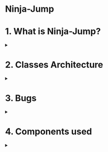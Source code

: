 # Ninja-Jump

# 1. What is Ninja-Jump?
<details> <summary></summary>
It's an endless 2D platformer, where your goal is to ascend as high as possible on an infinite tower, which gets a more and more complicated structure as you ascend. I've always loved challenging, but fair games and I think I managed to capture just that with this game. No literally impossible pattern will ever spawn, however they get more and more complex as you ascend, and you only have 2 lives, leaving little room for error.

## 1.1 Why is it called Ninja-Jump?
Honestly, I don't know why I had the idea to make it Japanese-themed. I don't particularly like Japenese stuff that much. I had recently watched a Sekiro speedrun before starting development, so maybe that's where my inspiration subconsciously came from.

## 1.2 How to play?
The controls are simple enough. Use the joystick to move on the X-axis and press the button to jump. The longer you press, the higher you jump (up to a certain limit, of course). Don't always rush to jump to the next platform! At higher scores, moving platforms will spawn and if you don't time your jumps right, you might not land on them. I highly recommend playing with sound on, not necessarily because of the great music I used, but because the pattern of disappearing platforms is VERY hard to time right without sound. Disappearing platforms are, as the name suggest, platforms that appear and disappear at certain intervals, and you have to time your jumps correctly, so you land on the next one and so on. Right before disappearing, they will play a sound that indicates you should jump.
  
Also, a very important aspect is that, while jumping, you can pass through _any_ structure, with the exception of canon bullets, which kill you on impact. Take this into consideration when a jump seems impossible.

As you ascend higher, you will earn better and better ranks. Personally, I can't go higher than the <strike>Monk</strike> Shogun rank.
</details>
  
# 2. Classes Architecture
<details> <summary></summary>

I've separated Menu logic from Game logic using different classes. I also use some utility classes, like _RWHelper_ for the EEPROM at the moment or the _SoundsManager_ class. States are managed using the _StateMachine_ class.

## 2.1 Menu Logic

The _Menu_ class contains a pointer to an <strike>vector</strike> array of _Option_ class pointers. <strike>The Options themselves are allocated outside of the Menu class, initially I used all my Menus and Options as global static variables, but since that ate up all the available memory quick, I switched to using dynamic allocation. I will probably rewrite it in the future so that the Options are allocated at once with the Menus, instead of existing as a separate, static entity. Deallocation is handled on Menu transitions at the moment for its respective options, so I'm halfway there.</strike> Options are now dynamically allocated when a Menu is created, and freed on its destruction.

Besides this, the _Menu_ class has a bunch of relevant members for drawing stuff on the LCD. There are also two booleans, one for whether this is a _greeting_ menu or not and one for _in-game_ menus. _Greeting_ menu is a general term I've used for menus that are used just for displaying text for a couple seconds and nothing more. They are special for a couple reasons, but mainly because we don't want to have any sort of cursor blink or the user scrolling through the "options" during such menus. _In-game_ menus are helpful for deciding when to do a state transition, otherwise their properties are similar to _greeting_ menus, with the key difference they don't disappear after a fixed period of time.

I've made a small drawing animation for Menu text. This proved to be quite difficult, especially since I had to take into account the possibility of menus with more than two lines of text. I've also avoided updating the entire lcd for a local text change (i.e. changing an option's value). I'm not going to go to deep into details about this, I've wrote some comments in the code that should clarify how I went about doing these things. Also, this limited my LCD drawing possibilities, since using custom characters on the LCD seems to have the effect of dramatically slowing down the animation. I decided to keep the animation.

I've used throughout the code two different terms, "logical position" and "physical position". By logical position, I'm strictly talking about the order of an Option inside the Menu (i.e. first option, second option etc.) or the order of a line in the Menu's text. Physical position refers to the position where the Option's text starts in its corresponding line, and the line _on the LCD screen_ where it should be drawn. Probably not the best choice of terms, but they naturally came to me while I was documenting the code.

The Options were handled using multiple classes, for each type of Option. I've also defined an OptionType enum, to simulate downcasting, since Arduino doesn't allow classic dynamic_cast C++ downcasting. The classes themselves are pretty self-evident at what they do.

## 2.2 Game Logic

For the Game logic, I've defined two main classes, the _World_ class and the _Player_ class, and a bunch of _Structures_ sub classes, that serve as building blocks of the world.

For representing the game map, I've used a _FakeMatrix_ class. The class simulates a regular C++ matrix, by using a dynamically alocated byte array, and counting each byte's bit as a column value. I've overloaded the indexing and assignment operators in such a way that using this class is almost identical to using a regular matrix. Since it's overhead is only two bytes (not including the stuff C++ automatically creates for object headers), I'd say it's a pretty good convenience trade-off, instead of manually using a byte array.

The _World_ class handles two things, generating the world and drawing stuff on the Led matrix. Procedural generation is handled by creating a new structure after the last structure created, in such a way that it is both reachable by the player and at a minimum distance from the last structure, determined by the game's difficulty.

There are 6 types of possible structures, and 4 substructures of a certain type (making for a total of 9 possible structures). The most basic structures are straight lines and "pointy" lines. You can imagine them as some sort of Japanese temple roofs thing, conceptually. I haven't created special classes for them, since they can be handled just by drawing them on the map and leaving them there. There **is** a potential problem with this, I will talk about it more in the **Bugs** section.

The third structure type are the _Pagodas_. They look like a sort of triangular structure. I've allocated a special class for them, since they are so big, it's easy for them to get out of the bounds of the world map, so I used the class to make sure I draw them back after they come back in focus (if they do).

The fourth structure type are the _Moving platforms_. As the name suggests, they are platforms that move on the X-axis. Sometimes, when you are up on a structure it will seem like the game bugged and it didn't spawn anything above you. However, just wait a few secs and a moving platform will come into the camera view. Similarly, if you are on a moving platform and it seems there's nothing above it, just have a little patience, to reach both of its ends. It might get a little dizzy when you are on a moving platform and there's another moving platform above you, but it shouldn't be a difficult jump.

The fifth structure are _Disappearing platforms_, which actually consist of the 4 substructures I talked about. These are 4 different patterns of platforms that appear and disappear in a rhythmic fashion. You are able to see the next patterm while waiting for your opportunity to jump, however I will attach a picture of all possible patterns to this README, so it's a bit clearer what patterns you may find. Keep in mind, the order they appear and disappear in is given by their order in the structure, i.e. odd platforms appear at the same time and the same for even platforms.

 Line segment of disappearing platforms:
  
  ![image](https://user-images.githubusercontent.com/38582034/147222799-6bd0fa1a-00f2-4063-8339-6569bc3e594a.png)

 Stairs segment of disappearing platforms:
  
  ![image](https://user-images.githubusercontent.com/38582034/147222984-9bc3e5cb-25d4-45c2-a194-3cdbf085069b.png)

 Complex line segment of disappearing platforms:
  
  ![image](https://user-images.githubusercontent.com/38582034/147223210-f883ded3-7845-4e9c-9e31-6bab2f3ad1fe.png)

 Complex stairs segment of disappearing platforms:
  
  ![image](https://user-images.githubusercontent.com/38582034/147223393-453f9002-8611-47e6-a2b6-713df2fb8769.png)

  

The sixth structure are the _Canons_. There can spawn up to 3 canons at a time, and they each consist of a platform and a small shooting canon 1 line above it. You will have to avoid getting hit by the projectiles, otherwise you lose one life.

The last 4 structures all have classes associated with them. I've used a linked list in the _World_ class to keep track of these objects. They are freed when their coordinates get out of the map's bounds (not the camera's, because it's nice to sometimes fall back to an older structure, if you miss a jump).

The drawing method draws the current camera at every call. Optimizing this would be both difficult and almost pointless, the only time when the whole camera doesn't change is when the player is not moving AND there are no moving structures on the camera, which doesn't happen all that often.

_Player_ movement is handled by "scrolling" the map. Scrolling the map means shifting all matrix rows\columns in one direction, and adding an empty row\column at the end. By doing this, we are essentially never changing the player's actual position, but we are mimicking actual movement. The panning camera therefore just always returns the same dimensions, we're basically moving the entire world, instead of moving the player. If the player falls to their death, they will be respawned on the last platform they stood on, before falling. Note that getting respawned on a disappearing platform is almost certainly a death sentence, since it's very hard to react in time.

## 2.3 Sounds
Sounds are handled using the SoundsManager class. Both music and sound effects are handled using its methods. I've used two separate buzzers for this, so that I can play music and sound effects at the same time. The class itself is simple enough.

## 2.4 State Transitions

State transitions are done by checking whether we are in an _in_game_ menu or not, and if yes, whether the current state is _PlayingGame_ or not. Upon switching to the _PlayingGame_ state, the _World_ and _Player_ will be dynamically alocated. After the player dies, we'll switch back to the _BrowsingMenus_ state and deallocate the memory for the _World_ and _Player_ objects.

## 2.5 EEPROM

Since I've used both ints and bytes for my relevant data, I've decided to use the _EEPROM.get()_ and _EEPROM.put()_ methods for loading and writing data. The documentation says _put()_ calls _update()_, so that should be alright. Not much more to be said, the method that handles writing a high score also searches for the high score's place in the top, and inserts it into the list (that's why it's much bigger than the other methods).
</details>
  
# 3. Bugs
<details> <summary></summary>
  
  
## 3.1 The Lonely Point
As far as I'm concerned, this is the only game-breaking bug and I'm not even sure if I haven't accidentally patched it or not (I haven't been able to replicate it for a while). Sometimes, the last structure spawned will be one point or a line with a length of two points, and then the program just stops spawning new platforms. It's not a memory leak, since dying succesfully brings me to the title screen (and I can start a new playthrough afterwards), and it almost certainly isn't caused by one of the _Structure_ classes. Due to the difficulty of even replicating this behaviour, I can't say for certain whether it's completely gone or not.

My theory is that what's really happening is that another line\pointy line structure (the ones that don't have a class associated to them) is being spawned after the Lonely Point. However, the player does some sort of mistake and falls a couple lines back on an older platform. After they climb back, the map was scrolled down a couple lines during the fall and the structure ends up being **deleted**, but since there's no object handling it, there's nothing called to draw it back on the map. At some point I've increased the amount of lines the matrix has and that might've patched it, but again, since I haven't been able to closely examine the bug, I can't say it's for certain.

## 3.2 Landscaping
As the name suggests, it's possible to modify the structure's in-game representation, using frame-perfect inputs. By moving on the x-Axis in the air exactly when you pass through a platform, sometimes the point you just moved through gets deleted. I'm not exactly sure why it happens, but due to the high difficulty of doing this and essentially not being possible to delete more than a point at a time, I don't think it's a very relevant problem. Similarly, jumping through a disappearing platform may sometimes leave a tracing point after the platform disappears.

## 3.3 Circuit problems
Very rarely, the LCD decides to crash and print random stuff. I've added a capacitor to its circuit and connected it through a separate GND pin to the rest of the circuit. This seems to have greatly diminshed the problem or even solved it (I haven't had it happen out of nowhere since I've done this).

The MP3 player behaves really bizarrely, sometimes it'll refuse to communicate with the Arduino board and it will just keep looping whatever it was already playing, even if the song should change. Even more interestingly, it'll keep doing this after reseting the Arduino board and the only way to stop it seems to be cutting off the power supply and reconnecting it. Also, it's **very** sensitive to noise, so accidentally moving its wires might sometimes shut it down immediately.
</details>
  
# 4. Components used
<details> <summary></summary>
I've used one LCD screen, one LED matrix and one matrix driver, one MP3 player, two buzzers, one pushbutton, one joystick, 5 resistors, three capacitors and a **lot** of wires.

Pictures:

![image](https://user-images.githubusercontent.com/38582034/147155216-112f3cea-b06c-4a89-96de-0f0cd54f3e74.png)

![image](https://user-images.githubusercontent.com/38582034/147155243-f756635a-41c8-488c-8b4e-6feb2eb97aee.png)
![image](https://user-images.githubusercontent.com/38582034/147155261-7b2a2c9a-dd81-4e93-b348-d28b3d14310d.png)

![image](https://user-images.githubusercontent.com/38582034/147155274-3f5ece96-d51e-46db-8a09-9258394c6965.png)

![image](https://user-images.githubusercontent.com/38582034/147155305-88c2aa74-f409-4eab-b0a8-975f7104893e.png)

![image](https://user-images.githubusercontent.com/38582034/147155315-6e31b63b-f623-48cb-95e0-4bef41288514.png)
  
 Video: https://youtu.be/OU8oby2-Lv4
  
</details>

